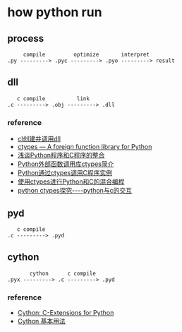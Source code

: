 # how python run

## process

```
     compile         optimize       interpret
.py ---------> .pyc ---------> .pyo ---------> result
```

## dll

```
   c compile          link
.c ---------> .obj ---------> .dll
```

### reference

- [cl创建并调用dll](http://blog.csdn.net/dreamcs/article/details/2497706)
- [ctypes — A foreign function library for Python](https://docs.python.org/2/library/ctypes.html)
- [浅谈Python程序和C程序的整合](https://www.ibm.com/developerworks/cn/linux/l-cn-pythonandc/)
- [Python外部函数调用库ctypes简介](http://python.jobbole.com/86940/)
- [Python通过ctypes调用C程序实例](http://python.jobbole.com/87242/)
- [使用ctypes进行Python和C的混合编程](https://www.cnblogs.com/gaowengang/p/7919219.html)
- [python ctypes探究----python与c的交互](https://www.cnblogs.com/night-ride-depart/p/4907613.html)

## pyd

```
   c compile
.c ---------> .pyd
```

## cython

```
       cython      c compile
.pyx ---------> .c ---------> .pyd
```

### reference

- [Cython: C-Extensions for Python](http://cython.org/)
- [Cython 基本用法](https://zhuanlan.zhihu.com/p/24311879)